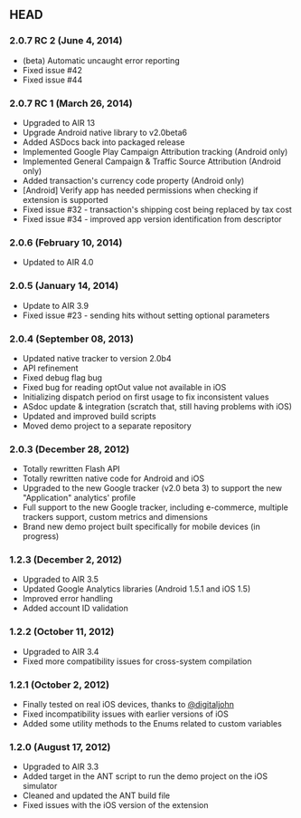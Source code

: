 ## HEAD

### 2.0.7 RC 2 (June 4, 2014)

* (beta) Automatic uncaught error reporting
* Fixed issue #42
* Fixed issue #44

### 2.0.7 RC 1 (March 26, 2014)

* Upgraded to AIR 13
* Upgrade Android native library to v2.0beta6
* Added ASDocs back into packaged release
* Implemented Google Play Campaign Attribution tracking (Android only)
* Implemented General Campaign & Traffic Source Attribution (Android only)
* Added transaction's currency code property (Android only)
* [Android] Verify app has needed permissions when checking if extension is supported
* Fixed issue #32 - transaction's shipping cost being replaced by tax cost
* Fixed issue #34 - improved app version identification from descriptor

### 2.0.6 (February 10, 2014)

* Updated to AIR 4.0

### 2.0.5 (January 14, 2014)

* Update to AIR 3.9
* Fixed issue #23 - sending hits without setting optional parameters

### 2.0.4 (September 08, 2013)

* Updated native tracker to version 2.0b4
* API refinement
* Fixed debug flag bug
* Fixed bug for reading optOut value not available in iOS
* Initializing dispatch period on first usage to fix inconsistent values
* ASdoc update & integration (scratch that, still having problems with iOS)
* Updated and improved build scripts
* Moved demo project to a separate repository

### 2.0.3 (December 28, 2012)

* Totally rewritten Flash API
* Totally rewritten native code for Android and iOS
* Upgraded to the new Google tracker (v2.0 beta 3) to support the new "Application" analytics' profile
* Full support to the new Google tracker, including e-commerce, multiple trackers support, custom metrics and dimensions
* Brand new demo project built specifically for mobile devices (in progress)

### 1.2.3 (December 2, 2012)

* Upgraded to AIR 3.5
* Updated Google Analytics libraries (Android 1.5.1 and iOS 1.5)
* Improved error handling
* Added account ID validation

### 1.2.2 (October 11, 2012)

* Upgraded to AIR 3.4
* Fixed more compatibility issues for cross-system compilation

### 1.2.1 (October 2, 2012)

* Finally tested on real iOS devices, thanks to [@digitaljohn](http://github.com/digitaljohn)
* Fixed incompatibility issues with earlier versions of iOS
* Added some utility methods to the Enums related to custom variables

### 1.2.0 (August 17, 2012)

* Upgraded to AIR 3.3
* Added target in the ANT script to run the demo project on the iOS simulator
* Cleaned and updated the ANT build file
* Fixed issues with the iOS version of the extension